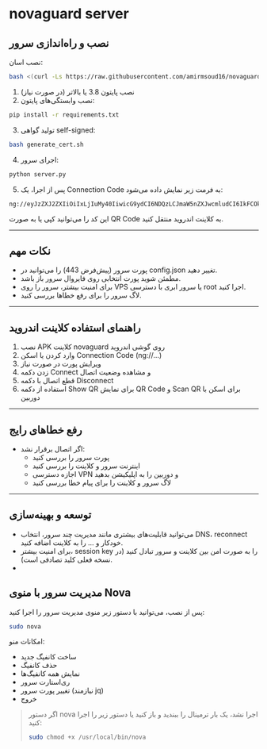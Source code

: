 # novaguard server

## نصب و راه‌اندازی سرور 
نصب اسان:
```sh
bash <(curl -Ls https://raw.githubusercontent.com/amirmsoud16/novaguard/main/install.sh)
```
1. نصب پایتون 3.8 یا بالاتر (در صورت نیاز)
2. نصب وابستگی‌های پایتون:
```sh
pip install -r requirements.txt
```

3. تولید گواهی self-signed:
```sh
bash generate_cert.sh
```

4. اجرای سرور:
```sh
python server.py
```

5. پس از اجرا، یک Connection Code به فرمت زیر نمایش داده می‌شود:
```
ng://eyJzZXJ2ZXIiOiIxLjIuMy40IiwicG9ydCI6NDQzLCJmaW5nZXJwcmludCI6IkFCOkNEOkVGOjEyOjM0OjU2Ojc4OjkwIiwicHJvdG9jb2wiOiJub3ZhZ3VhcmQtdjEifQ==
```

این کد را می‌توانید کپی یا به صورت QR Code به کلاینت اندروید منتقل کنید.

---

## نکات مهم
- پورت سرور (پیش‌فرض 443) را می‌توانید در config.json تغییر دهید.
- مطمئن شوید پورت انتخابی روی فایروال سرور باز باشد.
- برای امنیت بیشتر، سرور را روی VPS یا سرور ابری با دسترسی root اجرا کنید.
- لاگ سرور را برای رفع خطاها بررسی کنید.

---

## راهنمای استفاده کلاینت اندروید

1. نصب APK کلاینت novaguard روی گوشی اندروید
2. وارد کردن یا اسکن Connection Code (ng://...)
3. ویرایش پورت در صورت نیاز
4. زدن دکمه Connect و مشاهده وضعیت اتصال
5. قطع اتصال با دکمه Disconnect
6. استفاده از دکمه Show QR برای نمایش QR Code و Scan QR برای اسکن با دوربین

---

## رفع خطاهای رایج
- اگر اتصال برقرار نشد:
  - پورت سرور را بررسی کنید
  - اینترنت سرور و کلاینت را بررسی کنید
  - اجازه دسترسی VPN و دوربین را به اپلیکیشن بدهید
  - لاگ سرور و کلاینت را برای پیام خطا بررسی کنید

---

## توسعه و بهینه‌سازی
- می‌توانید قابلیت‌های بیشتری مانند مدیریت چند سرور، انتخاب DNS، reconnect خودکار و ... را به کلاینت اضافه کنید.
- برای امنیت بیشتر، session key را به صورت امن بین کلاینت و سرور تبادل کنید (در نسخه فعلی کلید تصادفی است).
- 
## مدیریت سرور با منوی Nova

پس از نصب، می‌توانید با دستور زیر منوی مدیریت سرور را اجرا کنید:

```bash
sudo nova
```

امکانات منو:
- ساخت کانفیگ جدید
- حذف کانفیگ
- نمایش همه کانفیگ‌ها
- ری‌استارت سرور
- تغییر پورت سرور (نیازمند jq)
- خروج

> اگر دستور nova اجرا نشد، یک بار ترمینال را ببندید و باز کنید یا دستور زیر را اجرا کنید:
> 
> ```bash
> sudo chmod +x /usr/local/bin/nova
> ```
